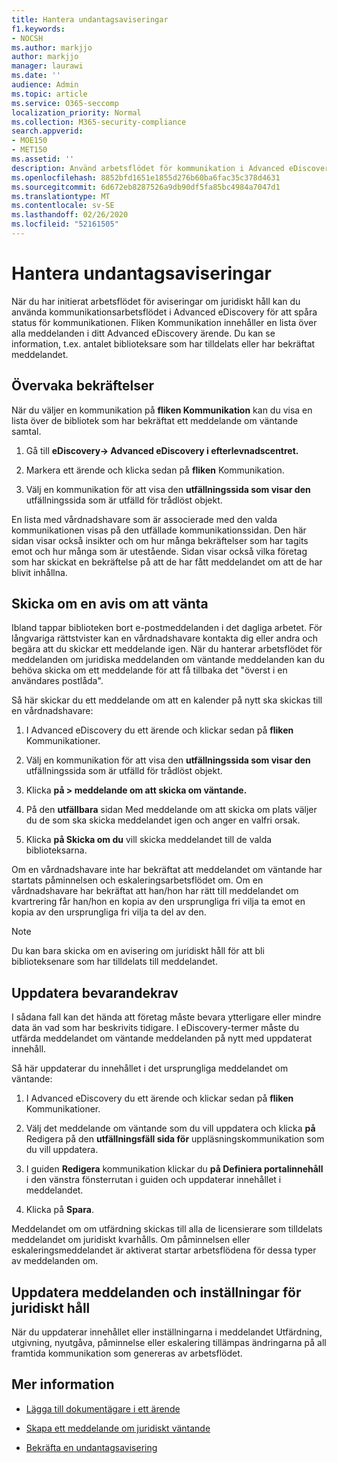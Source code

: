 ```yaml
---
title: Hantera undantagsaviseringar
f1.keywords:
- NOCSH
ms.author: markjjo
author: markjjo
manager: laurawi
ms.date: ''
audience: Admin
ms.topic: article
ms.service: O365-seccomp
localization_priority: Normal
ms.collection: M365-security-compliance
search.appverid:
- MOE150
- MET150
ms.assetid: ''
description: Använd arbetsflödet för kommunikation i Advanced eDiscovery för att spåra status för aviseringar om juridiska meddelanden och vid behov uppdatera och skicka dem igen.
ms.openlocfilehash: 8852bfd1651e1855d276b60ba6fac35c378d4631
ms.sourcegitcommit: 6d672eb8287526a9db90df5fa85bc4984a7047d1
ms.translationtype: MT
ms.contentlocale: sv-SE
ms.lasthandoff: 02/26/2020
ms.locfileid: "52161505"
---
```

# <a name="manage-hold-notifications"></a>Hantera undantagsaviseringar

När du har initierat arbetsflödet för aviseringar om juridiskt håll kan du använda kommunikationsarbetsflödet i Advanced eDiscovery för att spåra status för kommunikationen. Fliken Kommunikation innehåller en lista över alla meddelanden i ditt Advanced eDiscovery ärende. Du kan se information, t.ex. antalet biblioteksare som har tilldelats eller har bekräftat meddelandet.

## <a name="monitor-acknowledgments"></a>Övervaka bekräftelser

När du väljer en kommunikation på **fliken Kommunikation** kan du visa en lista över de bibliotek som har bekräftat ett meddelande om väntande samtal. 

1. Gå till **eDiscovery-> Advanced eDiscovery i efterlevnadscentret.**

2. Markera ett ärende och klicka sedan på **fliken** Kommunikation.

3. Välj en kommunikation för att visa den **utfällningssida som visar den** utfällningssida som är utfälld för trådlöst objekt.

En lista med vårdnadshavare som är associerade med den valda kommunikationen visas på den utfällade kommunikationssidan. Den här sidan visar också insikter och om hur många bekräftelser som har tagits emot och hur många som är utestående. Sidan visar också vilka företag som har skickat en bekräftelse på att de har fått meddelandet om att de har blivit inhållna.

## <a name="re-send-a-hold-notice"></a>Skicka om en avis om att vänta

Ibland tappar biblioteken bort e-postmeddelanden i det dagliga arbetet. För långvariga rättstvister kan en vårdnadshavare kontakta dig eller andra och begära att du skickar ett meddelande igen. När du hanterar arbetsflödet för meddelanden om juridiska meddelanden om väntande meddelanden kan du behöva skicka om ett meddelande för att få tillbaka det "överst i en användares postlåda".

Så här skickar du ett meddelande om att en kalender på nytt ska skickas till en vårdnadshavare:

1. I Advanced eDiscovery du ett ärende och klickar sedan på **fliken** Kommunikationer.

2. Välj en kommunikation för att visa den **utfällningssida som visar den** utfällningssida som är utfälld för trådlöst objekt.

3. Klicka **på > meddelande om att skicka om väntande.**

4. På den **utfällbara** sidan Med meddelande om att skicka om plats väljer du de som ska skicka meddelandet igen och anger en valfri orsak.

5. Klicka **på Skicka om du** vill skicka meddelandet till de valda biblioteksarna.

Om en vårdnadshavare inte har bekräftat att meddelandet om väntande har startats påminnelsen och eskaleringsarbetsflödet om. Om en vårdnadshavare har bekräftat att han/hon har rätt till meddelandet om kvartrering får han/hon en kopia av den ursprungliga fri vilja ta emot en kopia av den ursprungliga fri vilja ta del av den.

> [!NOTE]
> Du kan bara skicka om en avisering om juridiskt håll för att bli biblioteksenare som har tilldelats till meddelandet. 

## <a name="update-preservation-requirements"></a>Uppdatera bevarandekrav
  
I sådana fall kan det hända att företag måste bevara ytterligare eller mindre data än vad som har beskrivits tidigare. I eDiscovery-termer måste du utfärda meddelandet om väntande meddelanden på nytt med uppdaterat innehåll.

Så här uppdaterar du innehållet i det ursprungliga meddelandet om väntande:

1. I Advanced eDiscovery du ett ärende och klickar sedan på **fliken** Kommunikationer.

2. Välj det meddelande om väntande som du vill uppdatera och klicka **på** Redigera på den **utfällningsfäll sida för** uppläsningskommunikation som du vill uppdatera.

3. I guiden **Redigera** kommunikation klickar du **på Definiera portalinnehåll** i den vänstra fönsterrutan i guiden och uppdaterar innehållet i meddelandet.

4. Klicka på **Spara**.

Meddelandet om om utfärdning skickas till alla de licensierare som tilldelats meddelandet om juridiskt kvarhålls. Om påminnelsen eller eskaleringsmeddelandet är aktiverat startar arbetsflödena för dessa typer av meddelanden om.

## <a name="update-legal-hold-notifications-and-settings"></a>Uppdatera meddelanden och inställningar för juridiskt håll

När du uppdaterar innehållet eller inställningarna i meddelandet Utfärdning, utgivning, nyutgåva, påminnelse eller eskalering tillämpas ändringarna på all framtida kommunikation som genereras av arbetsflödet.

## <a name="more-information"></a>Mer information

- [Lägga till dokumentägare i ett ärende](add-custodians-to-case.md)

- [Skapa ett meddelande om juridiskt väntande](create-hold-notification.md)

- [Bekräfta en undantagsavisering](acknowledge-hold-notification.md)
